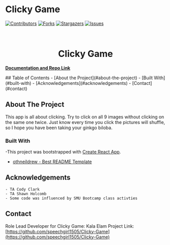 

# Clicky Game
[![Contributors][contributors-shield]][contributors-url]
[![Forks][forks-shield]][forks-url]
[![Stargazers][stars-shield]][stars-url]
[![Issues][issues-shield]][issues-url]
<!-- PROJECT LOGO -->
<br />
<p align="center">
  <h1 align="center">Clicky Game</h1>
    <a href="https://github.com/speechgirl1505/Clicky-Game"><strong>Documentation and Repo Link</strong></a>
    <br />
    
  </p>
</p>
<!-- TABLE OF CONTENTS -->
## Table of Contents
- [About the Project](#about-the-project)
  - [Built With](#built-with)
- [Acknowledgements](#acknowledgements)
- [Contact](#contact)
<!-- ABOUT THE PROJECT -->

## About The Project

This app is all about clicking. Try to click on all 9 images without clicking on the same one twice. Just know every time you click the pictures will shuffle, so I hope you have been taking your ginkgo biloba. 

### Built With

-This project was bootstrapped with [Create React App](https://github.com/facebook/create-react-app).
- [othneildrew - Best README Template](https://github.com/othneildrew/Best-README-Template)
<!-- GETTING STARTED -->

<!-- Acknowledgements -->
## Acknowledgements
    - TA Cody Clark 
    - TA Shawn Holcomb
    - Some code was influenced by SMU Bootcamp class activties
<!-- CONTACT -->
## Contact
Role Lead Developer for Clicky Game: Kala Elam
Project Link: [https://github.com/speechgirl1505/Clicky-Game](https://github.com/speechgirl1505/Clicky-Game)
<!-- MARKDOWN LINKS & IMAGES -->
<!-- https://www.markdownguide.org/basic-syntax/#reference-style-links -->
[contributors-shield]: https://img.shields.io/github/contributors/speechgirl1505/Clicky-Game.svg?style=flat-square
[contributors-url]: https://github.com/speechgirl1505/Clicky-Game/graphs/contributors
[forks-shield]: https://img.shields.io/github/forks/speechgirl1505/Clicky-Game.svg?style=flat-square
[forks-url]: https://github.com/speechgirl1505/Clicky-Game/network/members
[stars-shield]: https://img.shields.io/github/stars/speechgirl1505/Clicky-Game.svg?style=flat-square
[stars-url]: https://github.com/speechgirl1505/Clicky-Game/stargazers
[issues-shield]: https://img.shields.io/github/issues/speechgirl1505/Clicky-Game.svg?style=flat-square
[issues-url]: https://github.com/speechgirl1505/Clicky-Game/issues

